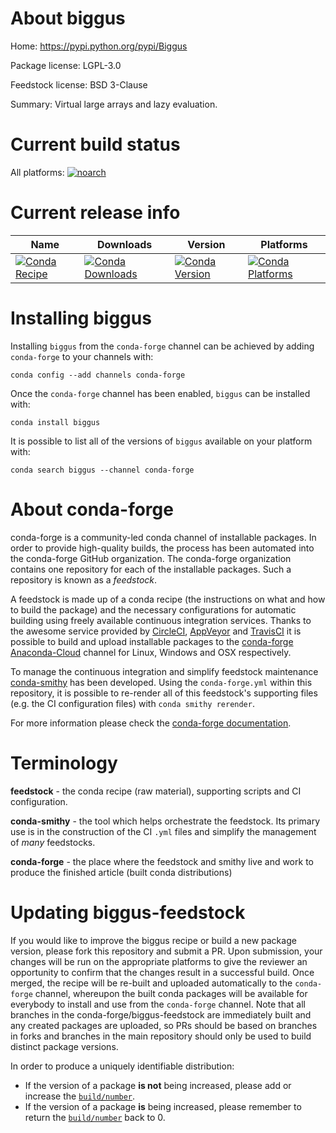 About biggus
============

Home: https://pypi.python.org/pypi/Biggus

Package license: LGPL-3.0

Feedstock license: BSD 3-Clause

Summary: Virtual large arrays and lazy evaluation.



Current build status
====================

All platforms:
[![noarch](https://img.shields.io/circleci/project/github/conda-forge/biggus-feedstock/master.svg?label=noarch)](https://circleci.com/gh/conda-forge/biggus-feedstock)

Current release info
====================

| Name | Downloads | Version | Platforms |
| --- | --- | --- | --- |
| [![Conda Recipe](https://img.shields.io/badge/recipe-biggus-green.svg)](https://anaconda.org/conda-forge/biggus) | [![Conda Downloads](https://img.shields.io/conda/dn/conda-forge/biggus.svg)](https://anaconda.org/conda-forge/biggus) | [![Conda Version](https://img.shields.io/conda/vn/conda-forge/biggus.svg)](https://anaconda.org/conda-forge/biggus) | [![Conda Platforms](https://img.shields.io/conda/pn/conda-forge/biggus.svg)](https://anaconda.org/conda-forge/biggus) |

Installing biggus
=================

Installing `biggus` from the `conda-forge` channel can be achieved by adding `conda-forge` to your channels with:

```
conda config --add channels conda-forge
```

Once the `conda-forge` channel has been enabled, `biggus` can be installed with:

```
conda install biggus
```

It is possible to list all of the versions of `biggus` available on your platform with:

```
conda search biggus --channel conda-forge
```


About conda-forge
=================

conda-forge is a community-led conda channel of installable packages.
In order to provide high-quality builds, the process has been automated into the
conda-forge GitHub organization. The conda-forge organization contains one repository
for each of the installable packages. Such a repository is known as a *feedstock*.

A feedstock is made up of a conda recipe (the instructions on what and how to build
the package) and the necessary configurations for automatic building using freely
available continuous integration services. Thanks to the awesome service provided by
[CircleCI](https://circleci.com/), [AppVeyor](http://www.appveyor.com/)
and [TravisCI](https://travis-ci.org/) it is possible to build and upload installable
packages to the [conda-forge](https://anaconda.org/conda-forge)
[Anaconda-Cloud](http://docs.anaconda.org/) channel for Linux, Windows and OSX respectively.

To manage the continuous integration and simplify feedstock maintenance
[conda-smithy](http://github.com/conda-forge/conda-smithy) has been developed.
Using the ``conda-forge.yml`` within this repository, it is possible to re-render all of
this feedstock's supporting files (e.g. the CI configuration files) with ``conda smithy rerender``.

For more information please check the [conda-forge documentation](https://conda-forge.org/docs/).

Terminology
===========

**feedstock** - the conda recipe (raw material), supporting scripts and CI configuration.

**conda-smithy** - the tool which helps orchestrate the feedstock.
                   Its primary use is in the construction of the CI ``.yml`` files
                   and simplify the management of *many* feedstocks.

**conda-forge** - the place where the feedstock and smithy live and work to
                  produce the finished article (built conda distributions)


Updating biggus-feedstock
=========================

If you would like to improve the biggus recipe or build a new
package version, please fork this repository and submit a PR. Upon submission,
your changes will be run on the appropriate platforms to give the reviewer an
opportunity to confirm that the changes result in a successful build. Once
merged, the recipe will be re-built and uploaded automatically to the
`conda-forge` channel, whereupon the built conda packages will be available for
everybody to install and use from the `conda-forge` channel.
Note that all branches in the conda-forge/biggus-feedstock are
immediately built and any created packages are uploaded, so PRs should be based
on branches in forks and branches in the main repository should only be used to
build distinct package versions.

In order to produce a uniquely identifiable distribution:
 * If the version of a package **is not** being increased, please add or increase
   the [``build/number``](http://conda.pydata.org/docs/building/meta-yaml.html#build-number-and-string).
 * If the version of a package **is** being increased, please remember to return
   the [``build/number``](http://conda.pydata.org/docs/building/meta-yaml.html#build-number-and-string)
   back to 0.
